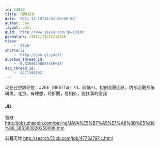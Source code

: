 ```yaml
---
id: 13030
title: 招聘启事
date: '2011-11-10T15:02:50+08:00'
author: Jay
layout: post
guid: 'http://www.jayxu.com/?p=13030'
permalink: /2011/11/10/13030
views:
    - '3740'
shorturl:
    - 'http://goo.gl/yut3J'
duoshuo_thread_id:
    - '6.3356049085736E+18'
dsq_thread_id:
    - '4271398192'
---
```


现在还空缺职位：J2EE（RESTful）×1，前端×1。初创金融团队，内部金融系统研发。北京。有理想，经折腾，易相处，能扛事的密我
<h3>JD</h3>
智联
<a href="http://jobs.zhaopin.com/beijing/JAVA%E5%B7%A5%E7%A8%8B%E5%B8%88_386360820250006.htm" target="_blank">http://jobs.zhaopin.com/beijing/JAVA%E5%B7%A5%E7%A8%8B%E5%B8%88_386360820250006.htm</a>

前程无忧
<a href="http://search.51job.com/job/47732797,c.html" target="_blank">http://search.51job.com/job/47732797,c.html</a>
